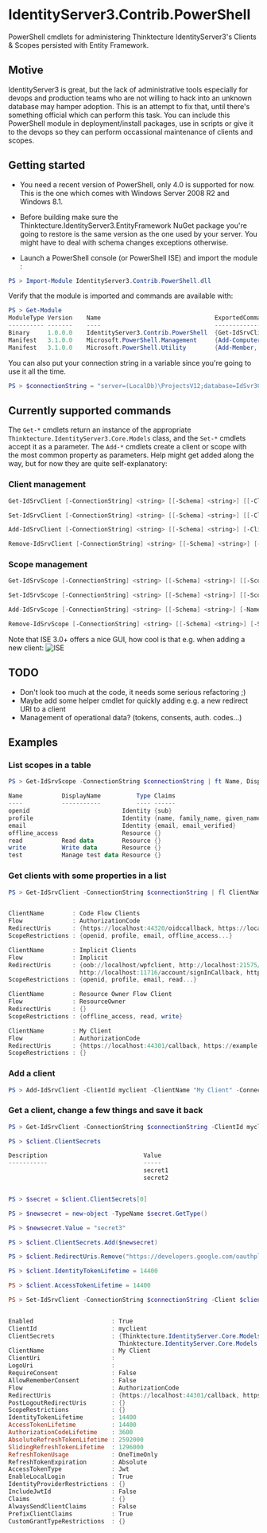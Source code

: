 # IdentityServer3.Contrib.PowerShell
PowerShell cmdlets for administering Thinktecture IdentityServer3's Clients &amp; Scopes persisted with Entity Framework.

## Motive

IdentityServer3 is great, but the lack of administrative tools especially for devops and production teams who are not willing to hack into an unknown database may hamper adoption. This is an attempt to fix that, until there's something official which can perform this task. You can include this PowerShell module in deployment/install packages, use in scripts or give it to the devops so they can perform occassional maintenance of clients and scopes.

## Getting started

- You need a recent version of PowerShell, only 4.0 is supported for now. This is the one which comes with Windows Server 2008 R2 and Windows 8.1.

- Before building make sure the Thinktecture.IdentityServer3.EntityFramework NuGet package you're going to restore is the same version as the one used by your server. You might have to deal with schema changes exceptions otherwise.

- Launch a PowerShell console (or PowerShell ISE) and import the module :
```powershell
PS > Import-Module IdentityServer3.Contrib.PowerShell.dll
```
Verify that the module is imported and commands are available with:
```powershell
PS > Get-Module
ModuleType Version    Name                                ExportedCommands                                                                       
---------- -------    ----                                ----------------                                                                       
Binary     1.0.0.0    IdentityServer3.Contrib.PowerShell  {Get-IdSrvClient, Set-IdSrvClient, Add-IdSrvClient, Remove-IdSrvClient...}             
Manifest   3.1.0.0    Microsoft.PowerShell.Management     {Add-Computer, Add-Content, Checkpoint-Computer, Clear-Content...}                     
Manifest   3.1.0.0    Microsoft.PowerShell.Utility        {Add-Member, Add-Type, Clear-Variable, Compare-Object...}   
```
You can also put your connection string in a variable since you're going to use it all the time.
```powershell
PS > $connectionString = "server=(LocalDb)\ProjectsV12;database=IdSvr3Config;trusted_connection=yes;"
```

## Currently supported commands

The ```Get-*``` cmdlets return an instance of the appropriate ```Thinktecture.IdentityServer3.Core.Models``` class, and the ```Set-*``` cmdlets accept it as a parameter. The ```Add-*``` cmdlets create a client or scope with the most common property as parameters. Help might get added along the way, but for now they are quite self-explanatory:

### Client management
```powershell
Get-IdSrvClient [-ConnectionString] <string> [[-Schema] <string>] [[-ClientId] <string>] [<CommonParameters>]

Set-IdSrvClient [-ConnectionString] <string> [[-Schema] <string>] [[-Client] <Client>] [<CommonParameters>]

Add-IdSrvClient [-ConnectionString] <string> [[-Schema] <string>] [-ClientId] <string> [-ClientName] <string> [[-ClientSecrets] <string[]>] [-Flow] <Flows> [[-RedirectUris] <List[string]>] [[-PostLogoutUris] <List[string]>] [[-ScopeRestrictions] <List[string]>] [[-IdentityProviderRestrictions] <List[string]>] [[-AccessTokenType] <AccessTokenType>] [[-TokensLifetime] <int>] [[-Enabled] <bool>] [[-ClientUri] <string>] [[-LogoUri] <string>] [<CommonParameters>]

Remove-IdSrvClient [-ConnectionString] <string> [[-Schema] <string>] [-ClientId] <string> [<CommonParameters>]
```

### Scope management
```powershell
Get-IdSrvScope [-ConnectionString] <string> [[-Schema] <string>] [[-ScopeName] <string>] [<CommonParameters>]

Set-IdSrvScope [-ConnectionString] <string> [[-Schema] <string>] [[-Scope] <Scope>] [<CommonParameters>]

Add-IdSrvScope [-ConnectionString] <string> [[-Schema] <string>] [-Name] <string> [[-DisplayName] <string>] [[-Description] <string>] [[-ScopeType] <ScopeType>] [[-Emphasize] <bool>] [[-Discoverable] <bool>] [[-Required] <bool>] [<CommonParameters>]

Remove-IdSrvScope [-ConnectionString] <string> [[-Schema] <string>] [-ScopeName] <string> [<CommonParameters>]
```

Note that ISE 3.0+ offers a nice GUI, how cool is that e.g. when adding a new client:
![ISE](http://i.imgur.com/jkwjtys.png)

## TODO

- Don't look too much at the code, it needs some serious refactoring ;)
- Maybe add some helper cmdlet for quickly adding e.g. a new redirect URI to a client
- Management of operational data? (tokens, consents, auth. codes...)


## Examples

### List scopes in a table
```powershell
PS > Get-IdSrvScope -ConnectionString $connectionString | ft Name, DisplayName, Type, Claims -AutoSize

Name           DisplayName          Type Claims                                         
----           -----------          ---- ------                                         
openid                          Identity {sub}                                          
profile                         Identity {name, family_name, given_name, middle_name...}
email                           Identity {email, email_verified}                        
offline_access                  Resource {}                                             
read           Read data        Resource {}                                             
write          Write data       Resource {}                                             
test           Manage test data Resource {}                                             
```

### Get clients with some properties in a list

```powershell
PS > Get-IdSrvClient -ConnectionString $connectionString | fl ClientName, Flow, RedirectUris, ScopeRestrictions


ClientName        : Code Flow Clients
Flow              : AuthorizationCode
RedirectUris      : {https://localhost:44320/oidccallback, https://localhost:44312/callback}
ScopeRestrictions : {openid, profile, email, offline_access...}

ClientName        : Implicit Clients
Flow              : Implicit
RedirectUris      : {oob://localhost/wpfclient, http://localhost:21575/index.html, 
                    http://localhost:11716/account/signInCallback, http://localhost:2671/}
ScopeRestrictions : {openid, profile, email, read...}

ClientName        : Resource Owner Flow Client
Flow              : ResourceOwner
RedirectUris      : {}
ScopeRestrictions : {offline_access, read, write}

ClientName        : My Client
Flow              : AuthorizationCode
RedirectUris      : {https://localhost:44301/callback, https://example.org/callback}
ScopeRestrictions : {}
```

### Add a client

```powershell
PS > Add-IdSrvClient -ClientId myclient -ClientName "My Client" -ConnectionString $connectionString -Flow Implicit -AccessTokenType Jwt -AllowRememberConsent $True -ClientSecrets secret1,secret2 -ClientUri http://example.org -Enabled $True -RedirectUris https://localhost:44301/callback,https://example.org/callback -ScopeRestrictions read,write -TokensLifetime 3600
```

### Get a client, change a few things and save it back

```powershell
PS > Get-IdSrvClient -ConnectionString $connectionString -ClientId myclient

PS > $client.ClientSecrets

Description                           Value                                 Expiration                            ClientSecretType                    
-----------                           -----                                 ----------                            ----------------                    
                                      secret1                                                                                                         
                                      secret2                                                                                                         


PS > $secret = $client.ClientSecrets[0]

PS > $newsecret = new-object -TypeName $secret.GetType()

PS > $newsecret.Value = "secret3"

PS > $client.ClientSecrets.Add($newsecret)

PS > $client.RedirectUris.Remove("https://developers.google.com/oauthplayground")

PS > $client.IdentityTokenLifetime = 14400

PS > $client.AccessTokenLifetime = 14400

PS > Set-IdSrvClient -ConnectionString $connectionString -Client $client


Enabled                      : True
ClientId                     : myclient
ClientSecrets                : {Thinktecture.IdentityServer.Core.Models.ClientSecret, Thinktecture.IdentityServer.Core.Models.ClientSecret, 
                               Thinktecture.IdentityServer.Core.Models.ClientSecret}
ClientName                   : My Client
ClientUri                    : 
LogoUri                      : 
RequireConsent               : False
AllowRememberConsent         : False
Flow                         : AuthorizationCode
RedirectUris                 : {https://localhost:44301/callback, https://example.org/callback}
PostLogoutRedirectUris       : {}
ScopeRestrictions            : {}
IdentityTokenLifetime        : 14400
AccessTokenLifetime          : 14400
AuthorizationCodeLifetime    : 3600
AbsoluteRefreshTokenLifetime : 2592000
SlidingRefreshTokenLifetime  : 1296000
RefreshTokenUsage            : OneTimeOnly
RefreshTokenExpiration       : Absolute
AccessTokenType              : Jwt
EnableLocalLogin             : True
IdentityProviderRestrictions : {}
IncludeJwtId                 : False
Claims                       : {}
AlwaysSendClientClaims       : False
PrefixClientClaims           : True
CustomGrantTypeRestrictions  : {}
```

